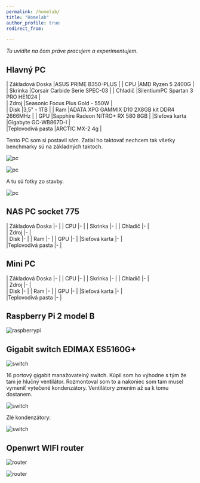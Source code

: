 ```yaml
---
permalink: /homelab/
title: "Homelab"
author_profile: true
redirect_from: 
  
---
```

_Tu uvidíte na čom práve pracujem a experimentujem._

Hlavný PC
---------- 

| Základová Doska      |ASUS PRIME B350-PLUS                         | 
| CPU                  |AMD Ryzen 5 2400G                            | 
| Skrinka              |Corsair Carbide Serie SPEC-03                | 
| Chladič              |SilentiumPC Spartan 3 PRO HE1024             |   
| Zdroj                |Seasonic Focus Plus Gold - 550W              |    
| Disk                 |3,5" - 1TB                                   | 
| Ram                  |ADATA XPG GAMMIX D10 2X8GB kit DDR4 2666MHz  | 
| GPU                  |Sapphire Radeon NITRO+ RX 580  8GB           | 
|Sieťová karta         |Gigabyte GC-WB867D-I                         |    
|Teplovodivá pasta     |ARCTIC MX-2 4g                               | 

Tento PC som si postavil sám. Zatial ho taktovať nechcem tak všetky benchmarky sú na základných taktoch.   

![pc](https://i.imgur.com/Xer5V8G.png) 


![pc](https://i.imgur.com/nKiFyUa.png)

A tu sú fotky zo stavby.

![pc](https://i.imgur.com/Y6uljrS.jpg)



NAS PC socket 775
----------   


| Základová Doska      |-                        | 
| CPU                  |-                        | 
| Skrinka              |-                        | 
| Chladič              |-                        |   
| Zdroj                |-                        |    
| Disk                 |-                        | 
| Ram                  |-                        | 
| GPU                  |-                        | 
|Sieťová karta         |-                        |    
|Teplovodivá pasta     |-                        | 





Mini  PC
----------  

| Základová Doska      |-                        | 
| CPU                  |-                        | 
| Skrinka              |-                        | 
| Chladič              |-                        |   
| Zdroj                |-                        |    
| Disk                 |-                        | 
| Ram                  |-                        | 
| GPU                  |-                        | 
|Sieťová karta         |-                        |    
|Teplovodivá pasta     |-                        | 
         




Raspberry Pi 2 model B
----------   

![raspberrypi](https://i.imgur.com/aReCLZD.jpg)





Gigabit switch EDIMAX ES5160G+ 
----------   

![switch](https://i.imgur.com/2aMEjLx.jpg)

16 portový gigabit manažovatelný switch. Kúpil som ho výhodne s tým že tam je hlučný  ventilátor. Rozmontoval som to a nakoniec som tam musel vymeniť vytečené kondenzátory. 
Ventilátory zmením až sa k tomu dostanem.


![switch](https://i.imgur.com/MwMqkgc.jpg)

Zlé kondenzátory:

![switch](https://i.imgur.com/VeJQ4O0.jpg)

Openwrt WIFI router
----------    

![router](https://i.imgur.com/hjQQZWf.jpg)   

![router](https://i.imgur.com/hiH9t7k.jpg)

